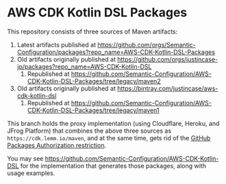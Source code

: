 AWS CDK Kotlin DSL Packages
===
This repository consists of three sources of Maven artifacts:

1. Latest artifacts published at
   https://github.com/orgs/Semantic-Configuration/packages?repo_name=AWS-CDK-Kotlin-DSL-Packages
2. Old artifacts originally published at https://github.com/orgs/justincase-jp/packages?repo_name=AWS-CDK-Kotlin-DSL
   1. Republished at https://github.com/Semantic-Configuration/AWS-CDK-Kotlin-DSL-Packages/tree/legacy/maven2
3. Old artifacts originally published at https://bintray.com/justincase/aws-cdk-kotlin-dsl
   1. Republished at https://github.com/Semantic-Configuration/AWS-CDK-Kotlin-DSL-Packages/tree/legacy/maven1

This branch holds the proxy implementation (using Cloudflare, Heroku, and JFrog Platform) that combines
the above three sources as `https://cdk.lemm.io/maven`, and at the same time, gets rid of
the [GitHub Packages Authorization restriction](
  https://github.community/t/how-to-allow-unauthorised-read-access-to-github-packages-maven-repository/115517
).

You may see https://github.com/Semantic-Configuration/AWS-CDK-Kotlin-DSL
for the implementation that generates those packages, along with usage examples.
